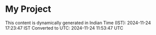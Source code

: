 # My Project

This content is dynamically generated in Indian Time (IST): 2024-11-24 17:23:47 IST
Converted to UTC: 2024-11-24 11:53:47 UTC
